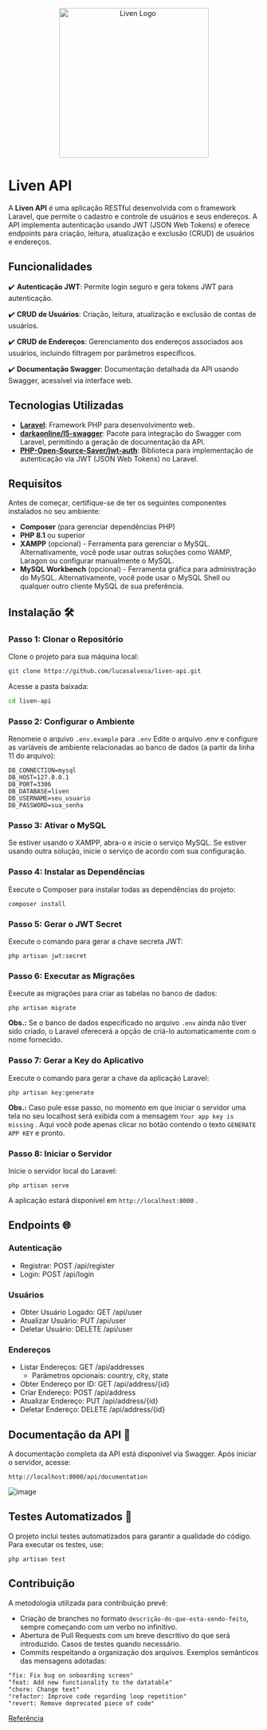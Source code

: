 <p align="center"><a href="https://liven.tech" target="_blank"><img src="https://liven.tech/_next/image?url=%2Fimages%2Flogo-2x.png&w=256&q=75" width="300" alt="Liven Logo"></a></p>

# Liven API

A **Liven API** é uma aplicação RESTful desenvolvida com o framework Laravel, que permite o cadastro e controle de usuários e seus endereços. A API implementa autenticação usando JWT (JSON Web Tokens) e oferece endpoints para criação, leitura, atualização e exclusão (CRUD) de usuários e endereços. 

## Funcionalidades

✔️ **Autenticação JWT**: Permite login seguro e gera tokens JWT para autenticação.

✔️ **CRUD de Usuários**: Criação, leitura, atualização e exclusão de contas de usuários.

✔️ **CRUD de Endereços**: Gerenciamento dos endereços associados aos usuários, incluindo filtragem por parâmetros específicos.

✔️ **Documentação Swagger**: Documentação detalhada da API usando Swagger, acessível via interface web.

## Tecnologias Utilizadas

- [**Laravel**](https://laravel.com/docs/11.x): Framework PHP para desenvolvimento web.
- [**darkaonline/l5-swagger**](https://github.com/DarkaOnLine/L5-Swagger): Pacote para integração do Swagger com Laravel, permitindo a geração de documentação da API.
- [**PHP-Open-Source-Saver/jwt-auth**](https://github.com/PHP-Open-Source-Saver/jwt-auth): Biblioteca para implementação de autenticação via JWT (JSON Web Tokens) no Laravel.

## Requisitos

Antes de começar, certifique-se de ter os seguintes componentes instalados no seu ambiente:

- **Composer** (para gerenciar dependências PHP)
- **PHP 8.1** ou superior
- **XAMPP** (opcional) - Ferramenta para gerenciar o MySQL. Alternativamente, você pode usar outras soluções como WAMP, Laragon ou configurar manualmente o MySQL.
- **MySQL Workbench** (opcional) - Ferramenta gráfica para administração do MySQL. Alternativamente, você pode usar o MySQL Shell ou qualquer outro cliente MySQL de sua preferência.

## Instalação 🛠️

### Passo 1: Clonar o Repositório

Clone o projeto para sua máquina local:
```bash
git clone https://github.com/lucasalvesa/liven-api.git
```
Acesse a pasta baixada:
```bash
cd liven-api
```

### Passo 2: Configurar o Ambiente

Renomeie o arquivo `.env.example` para `.env`
Edite o arquivo .env e configure as variáveis de ambiente relacionadas ao banco de dados (a partir da linha 11 do arquivo):
```
DB_CONNECTION=mysql
DB_HOST=127.0.0.1
DB_PORT=3306
DB_DATABASE=liven
DB_USERNAME=seu_usuario
DB_PASSWORD=sua_senha
```

### Passo 3: Ativar o MySQL
Se estiver usando o XAMPP, abra-o e inicie o serviço MySQL. Se estiver usando outra solução, inicie o serviço de acordo com sua configuração.

### Passo 4: Instalar as Dependências
Execute o Composer para instalar todas as dependências do projeto:
```
composer install
```

### Passo 5: Gerar o JWT Secret
Execute o comando para gerar a chave secreta JWT:
```
php artisan jwt:secret
```

### Passo 6: Executar as Migrações
Execute as migrações para criar as tabelas no banco de dados:
```
php artisan migrate
```
**Obs.:** Se o banco de dados especificado no arquivo `.env` ainda não tiver sido criado, o Laravel oferecerá a opção de criá-lo automaticamente com o nome fornecido.

### Passo 7: Gerar a Key do Aplicativo
Execute o comando para gerar a chave da aplicação Laravel:
```
php artisan key:generate
```
**Obs.:** Caso pule esse passo, no momento em que iniciar o servidor uma tela no seu localhost será exibida com a mensagem `Your app key is missing` . Aqui você pode apenas clicar no botão contendo o texto `GENERATE APP KEY` e pronto.

### Passo 8: Iniciar o Servidor
Inicie o servidor local do Laravel:
```
php artisan serve
```
A aplicação estará disponível em `http://localhost:8000` .

## Endpoints 🌐 

### Autenticação
- Registrar: POST /api/register
- Login: POST /api/login

### Usuários
- Obter Usuário Logado: GET /api/user
- Atualizar Usuário: PUT /api/user
- Deletar Usuário: DELETE /api/user

### Endereços
- Listar Endereços: GET /api/addresses
    - Parâmetros opcionais: country, city, state
- Obter Endereço por ID: GET /api/address/{id}
- Criar Endereço: POST /api/address
- Atualizar Endereço: PUT /api/address/{id}
- Deletar Endereço: DELETE /api/address/{id}

## Documentação da API 📝

A documentação completa da API está disponível via Swagger. Após iniciar o servidor, acesse:
```
http://localhost:8000/api/documentation
```
![image](https://github.com/user-attachments/assets/df7f398b-62d1-43c5-b94e-ef67f352d99b)


## Testes Automatizados 🧪

O projeto inclui testes automatizados para garantir a qualidade do código. Para executar os testes, use:
```
php artisan test
```

## Contribuição

A metodologia utilizada para contribuição prevê:
- Criação de branches no formato `descrição-do-que-esta-sendo-feito`, sempre começando com um verbo no infinitivo.
- Abertura de Pull Requests com um breve descritivo do que será introduzido. Casos de testes quando necessário.
- Commits respeitando a organização dos arquivos. Exemplos semânticos das mensagens adotadas:
```JS
"fix: Fix bug on onboarding screen"
"feat: Add new functionality to the datatable"
"chore: Change text"
"refactor: Improve code regarding loop repetition"
"revert: Remove deprecated piece of code"
```
[Referência](https://gist.github.com/joshbuchea/6f47e86d2510bce28f8e7f42ae84c716)
